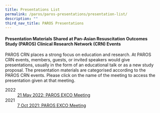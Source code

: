 ```yaml
---
title: Presentations List
permalink: /paros/paros-presentations/presentation-list/
description: ""
third_nav_title: PAROS Presentations
---
```

#### Presentation Materials Shared at Pan-Asian Resuscitation Outcomes Study (PAROS) Clinical Research Network (CRN) Events

PAROS CRN places a strong focus on education and research. At PAROS CRN events, members, guests, or invited speakers would give presentations, usually in the form of an educational talk or as a new study proposal. The presentation materials are categorised according to the PAROS CRN events. Please click on the name of the meeting to access the presentation given at that meeting.

<dl>
	<dt>
		2022
	</dt>
	<dd>
		<a href="/paros/paros-presentations/21-may-2022-paros-exco-meeting/">21 May 2022: PAROS EXCO Meeting</a>
	</dd>
	<dt>
		2021
	</dt>
	<dd>
		<a href="/paros/paros-presentations/7-oct-2021-paros-exco-meeting/">7 Oct 2021: PAROS EXCO Meeting</a>
	</dd>
</dl>